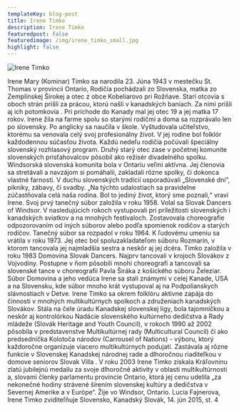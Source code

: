 ```yaml
---
templateKey: blog-post
title: Irene Timko
description: Irene Timko
featuredpost: false
featuredimage: /img/irene_timko_small.jpg
highlight: false
---
```

![Irene Timko](/img/irene_timko_big.jpg "Irene Timko")

Irene Mary (Kominar) Timko sa narodila 23. Júna 1943 v mestečku St. Thomas v provincii Ontario, Rodičia pochádzali zo Slovenska, matka zo Zemplínskej Širokej a otec z obce Kobeliarovo pri Rožňave. Starí otcovia s oboch strán prišli za prácou, ktorú našli v kanadských baniach. Za nimi prišli aj ich potomkovia . Pri príchode
do Kanady mal jej otec 19 a jej matka 17 rokov. Irene žila na farme spolu so starými rodičmi a doma sa rozprávalo len po slovensky. Po anglicky sa naučila v škole. Vyštudovala učiteľstvo, ktorému sa venovala celý svoj profesionálny život. V jej rodine bol folklór každodennou súčasťou života. Každú nedeľu rodičia počúvali špeciálny slovenský rozhlasový program. Druhý starý otec zase v početnej komunite slovenských prisťahovalcov pôsobil ako režisér divadelného spolku. Windsorská slovenská komunita bola v Ontariu veľmi aktívna. Jej členovia sa stretávali a navzájom si pomáhalii, zakladali rôzne spolky, či dokonca vlastné farnosti. V duchu slovenských tradícií usporadúvali „Slovenské dni”, pikniky, zábavy, či svadby. „Na týchto udalostiach sa pravidelne zúčastňovala celá naša rodina. Bol to jediný život, ktorý sme poznali,“ vraví Irene.
Svoj prvý tanečný súbor založila v roku 1958. Volal sa Slovak Dancers of Windsor. V nasledujúcich rokoch vystupovali pri príležitosti slovenských i kanadských sviatkov a na mnohých festivaloch. Zostavovala choreografie odpozorovaním od iných súborov alebo podľa spomienok rodičov a starých rodičov. Tanečný súbor sa rozpadol v roku 1964.
K ľudovému umeniu sa vrátila v roku 1973. Jej otec bol spoluzakladateľom súboru Rozmarín, v ktorom tancovala jej najmladšia sestra a neskôr aj jej dcéra. Timko založila v roku 1983 Domovina Slovak Dancers. Najprv tancovali v krojoch Slovákov z Vojvodiny. Postupne v ňom pôsobili mnohí choreografi a tancovali sa slovenské tance v choreografii Pavla Širáka z košického súboru Železiar. Súbor Domovina a jeho vedúca Irene sa stali známymi v celej Kanade, USA a na Slovensku, kde súbor mnoho krát vystupoval aj na Podpolianskych slávnostiach v Detve.
Irene Timko sa okrem folklóru aktívne zapája do činnosti v mnohých multikultúrnych spolkoch a združeniach kanadských Slovákov. Stála na čele úradu Kanadskej slovenskej ligy, bola tajomníčkou a neskôr aj kontrolórkou Nadácie slovenského kultúrneho dedičstva a Rady mládeže (Slovák Heritage and Youth Council), v rokoch 1990 až 2002 pôsobila v predstavenstve Multikultúrnej rady (Multicultural Council) či ako predsedníčka Kolotoča národov (Carrousel of Nations) - výboru, ktorý každoročne organizuje viacero multikultúrnych podujatí. Zastávala aj rôzne funkcie v Slovenskej Kanadskej národnej rade a dlhoročnou riaditeľkou v domove seniorov Slovak Villa . V roku 2003 Irene Timko získala Kráľovninu zlatú jubilejnú medailu za svoje dlhoročné aktivity v oblasti multikultúrnosti a, slovami členky parlamentu provincie Ontario, ktorá jej cenu udelila „za nekonečné hodiny strávené šírením slovenskej kultúry a dedičstva v Severnej Amerike a v Európe“.
Žije vo Windsor, Ontario.
Lucia Fajnerova, Irene Timko zviditeľňuje Slovensko, Kanadský Slovák, 14. jún 2015, st. 4
